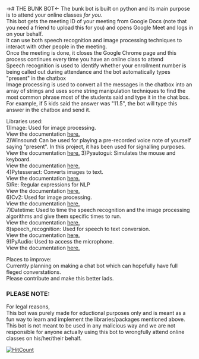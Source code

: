 -># THE BUNK BOT<-
The bunk bot is built on python and its main purpose is to attend your online classes _for you_.<br />
This bot gets the meeting ID of your meeting from Google Docs (note that you need a friend to upload this for you) and opens Google Meet and logs in on your behalf.<br />
It can use both speech recognition and image processing techniques to interact with other people in the meeting.<br />
Once the meeting is done, it closes the Google Chrome page and this process continues every time you have an online class to attend <br />
Speech recognition is used to identify whether your enrollment number is being called out during attendance and the bot automatically types "present" in the chatbox<br />
Image processing is used to convert all the messages in the chatbox into an array of strings and uses some string manipulation techniques to find the most common phrase most of the students said and type it in the chat box. For example, if 5 kids said the answer was "11.5", the bot will type this answer in the chatbox and send it.<br />

Libraries used:<br />
1)Image:
Used for image processing.<br /> View the documentation [here.](https://pillow.readthedocs.io/en/stable/)
<br />
2)Winsound:
Can be used for playing a pre-recorded voice note of yourself saying "present". In this project, it has been used for signalling purposes.<br />
View the documentation [here.](https://docs.python.org/3.1/library/winsound.html)
3)Pyautogui:
Simulates the mouse and keyboard.<br />
View the documentation [here.](https://pyautogui.readthedocs.io/en/latest/)
<br />
4)Pytesseract:
Converts images to text.<br />
View the documentation [here.](https://pypi.org/project/pytesseract/)
<br />
5)Re:
Regular expressions for NLP<br />
View the documentation [here.](https://docs.python.org/3/library/re.html)
<br />
6)Cv2:
Used for image processing.<br />
View the documentation [here.](https://opencv-python-tutroals.readthedocs.io/en/latest/)
<br />
7)Datetime:
Used to time the speech recognition and the image processing algorithms and give them specific times to run.<br />
View the documentation [here.](https://docs.python.org/3/library/datetime.html)
<br />
8)speech_recognition:
Used for speech to text conversion.<br />
View the documentation [here.](https://pypi.org/project/SpeechRecognition/)
<br />
9)PyAudio:
Used to access the microphone.<br />
View the documentation [here.](https://people.csail.mit.edu/hubert/pyaudio/docs/)
<br />

Places to improve:<br />
Currently planning on making a chat bot which can hopefully have full fleged converstations.<br />
Please contribute and make this better lads.<br />

<h3>PLEASE NOTE:</h3>
For legal reasons,<br>
This bot was purely made for eductional purposes only and is meant as a fun way to learn and implement the libraries/packages mentioned above. <br>
This bot is not meant to be used in any malicious way and we are not responsible for anyone actually using this bot to wrongfully attend online classes on his/her/their behalf.



[![HitCount](http://hits.dwyl.com/sujaysathya/bunk_bot.svg)](http://hits.dwyl.com/sujaysathya/bunk_bot)

